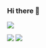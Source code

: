 ### Hi there 👋

<!--
**sho-yamane/sho-yamane** is a ✨ _special_ ✨ repository because its `README.md` (this file) appears on your GitHub profile.

Here are some ideas to get you started:

- 🔭 I’m currently working on ...
- 🌱 I’m currently learning ...
- 👯 I’m looking to collaborate on ...
- 🤔 I’m looking for help with ...
- 💬 Ask me about ...
- 📫 How to reach me: ...
- 😄 Pronouns: ...
- ⚡ Fun fact: ...
-->
![](https://github-profile-summary-cards.vercel.app/api/cards/profile-details?username=sho-yamane&theme=github_dark)

![](https://github-profile-summary-cards.vercel.app/api/cards/stats?username=sho-yamane&theme=github_dark)
![](https://github-profile-summary-cards.vercel.app/api/cards/most-commit-language?username=sho-yamane&theme=github_dark)
